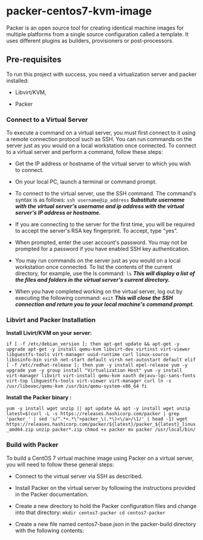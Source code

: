 # packer-centos7-kvm-image
Packer is an open source tool for creating identical machine images for multiple platforms from a single source configuration called a template. It uses different plugins as builders, provisioners or post-processors.


## Pre-requisites
To run this project with success, you need a virtualization server and packer installed:

- Libvirt/KVM,

- Packer

### Connect to a Virtual Server
To execute a command on a virtual server, you must first connect to it using a remote connection protocol such as SSH. You can run commands on the server just as you would on a local workstation once connected. To connect to a virtual server and perform a command, follow these steps:

- Get the IP address or hostname of the virtual server to which you wish to connect.

- On your local PC, launch a terminal or command prompt.

- To connect to the virtual server, use the SSH command. The command's syntax is as follows:
        `ssh username@ip_address`
    ***Substitute username with the virtual server's username and ip address with the virtual server's IP address or hostname.***

- If you are connecting to the server for the first time, you will be required to accept the server's RSA key fingerprint. To accept, type "yes".

- When prompted, enter the user account's password. You may not be prompted for a password if you have enabled SSH key authentication.

- You may run commands on the server just as you would on a local workstation once connected. To list the contents of the current directory, for example, use the ls command:
        `ls`
            ***This will display a list of the files and folders in the virtual server's current directory.***

- When you have completed working on the virtual server, log out by executing the following command: 
        `exit`
            ***This will close the SSH connection and return you to your local machine's command prompt.***
### Libvirt and Packer Installation
**Install Livirt/KVM on your server:**

`if [ -f /etc/debian_version ]; then
apt-get update && apt-get -y upgrade
apt-get -y install qemu-kvm libvirt-dev virtinst virt-viewer libguestfs-tools virt-manager uuid-runtime curl linux-source libosinfo-bin
virsh net-start default
virsh net-autostart default
elif [ -f /etc/redhat-release ]; then
yum -y install epel-release
yum -y upgrade
yum -y group install "Virtualization Host"
yum -y install virt-manager libvirt virt-install qemu-kvm xauth dejavu-lgc-sans-fonts virt-top libguestfs-tools virt-viewer virt-manager curl
ln -s /usr/libexec/qemu-kvm /usr/bin/qemu-system-x86_64
fi`


**Install the Packer binary :**

`yum -y install wget unzip || apt update && apt -y install wget unzip
latest=$(curl -L -s https://releases.hashicorp.com/packer | grep 'packer_' | sed 's/^.*<.*\">packer_\(.*\)<\/a>/\1/' | head -1)
wget https://releases.hashicorp.com/packer/${latest}/packer_${latest}_linux_amd64.zip
unzip packer*.zip
chmod +x packer
mv packer /usr/local/bin/`

### Build with Packer

To build a CentOS 7 virtual machine image using Packer on a virtual server, you will need to follow these general steps:

- Connect to the virtual server via SSH as described.

- Install Packer on the virtual server by following the instructions provided in the Packer documentation.

- Create a new directory to hold the Packer configuration files and change into that directory:
        `mkdir centos7-packer
        cd centos7-packer`
- Create a new file named centos7-base.json in the packer-build directory with the following contents:
